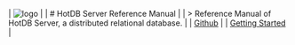 | ![logo](/assets/navicon-colorful.png) |
| # HotDB Server Reference Manual |
| > Reference Manual of HotDB Server, a distributed relational database. |
| [Github](https://github.com/DragonKnightOfBreeze/HotDB-Document) |
| [Getting Started](README.md) |